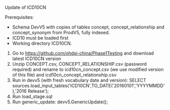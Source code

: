 Update of ICD10CN

Prerequisites:
- Schema DevV5 with copies of tables concept, concept_relationship and concept_synonym from ProdV5, fully indexed.
- ICD10 must be loaded first
- Working directory ICD10CN.

1. Go to https://github.com/ohdsi-china/Phase1Testing and download latest ICD10CN version
2. Unzip CONCEPT.csv, CONCEPT_RELATIONSHIP.csv (password required) and rename to icd10cn_concept.csv (we use modified version of this file) and icd10cn_concept_relationship.csv
3. Run in devv5 (with fresh vocabulary date and version): SELECT sources.load_input_tables('ICD10CN',TO_DATE('20160101','YYYYMMDD'),'2016 Release');
4. Run load_stage.sql
5. Run generic_update: devv5.GenericUpdate();